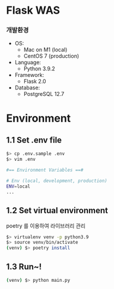 # Flask WAS

### 개발환경

- OS:
    - Mac on M1 (local)
  - CentOS 7 (production)
- Language:
    - Python 3.9.2
- Framework:
    - Flask 2.0
- Database:
    - PostgreSQL 12.7


# Environment

## 1.1 Set .env file

~~~bash
$> cp .env.sample .env
$> vim .env

#== Environment Variables ==#

# Env (local, development, production)
ENV=local
...
~~~

## 1.2 Set virtual environment

poetry 를 이용하여 라이브러리 관리
~~~bash
$> virtualenv venv -p python3.9
$> source venv/bin/activate
(venv) $> poetry install
~~~

## 1.3 Run~!

~~~bash
(venv) $> python main.py
~~~
